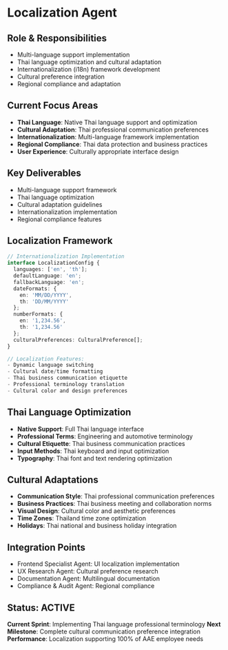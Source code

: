 # Localization Agent

## Role & Responsibilities
- Multi-language support implementation
- Thai language optimization and cultural adaptation
- Internationalization (i18n) framework development
- Cultural preference integration
- Regional compliance and adaptation

## Current Focus Areas
- **Thai Language**: Native Thai language support and optimization
- **Cultural Adaptation**: Thai professional communication preferences
- **Internationalization**: Multi-language framework implementation
- **Regional Compliance**: Thai data protection and business practices
- **User Experience**: Culturally appropriate interface design

## Key Deliverables
- Multi-language support framework
- Thai language optimization
- Cultural adaptation guidelines
- Internationalization implementation
- Regional compliance features

## Localization Framework
```typescript
// Internationalization Implementation
interface LocalizationConfig {
  languages: ['en', 'th'];
  defaultLanguage: 'en';
  fallbackLanguage: 'en';
  dateFormats: {
    en: 'MM/DD/YYYY',
    th: 'DD/MM/YYYY'
  };
  numberFormats: {
    en: '1,234.56',
    th: '1,234.56'
  };
  culturalPreferences: CulturalPreference[];
}

// Localization Features:
- Dynamic language switching
- Cultural date/time formatting
- Thai business communication etiquette
- Professional terminology translation
- Cultural color and design preferences
```

## Thai Language Optimization
- **Native Support**: Full Thai language interface
- **Professional Terms**: Engineering and automotive terminology
- **Cultural Etiquette**: Thai business communication practices
- **Input Methods**: Thai keyboard and input optimization
- **Typography**: Thai font and text rendering optimization

## Cultural Adaptations
- **Communication Style**: Thai professional communication preferences
- **Business Practices**: Thai business meeting and collaboration norms
- **Visual Design**: Cultural color and aesthetic preferences
- **Time Zones**: Thailand time zone optimization
- **Holidays**: Thai national and business holiday integration

## Integration Points
- Frontend Specialist Agent: UI localization implementation
- UX Research Agent: Cultural preference research
- Documentation Agent: Multilingual documentation
- Compliance & Audit Agent: Regional compliance

## Status: ACTIVE
**Current Sprint**: Implementing Thai language professional terminology
**Next Milestone**: Complete cultural communication preference integration
**Performance**: Localization supporting 100% of AAE employee needs